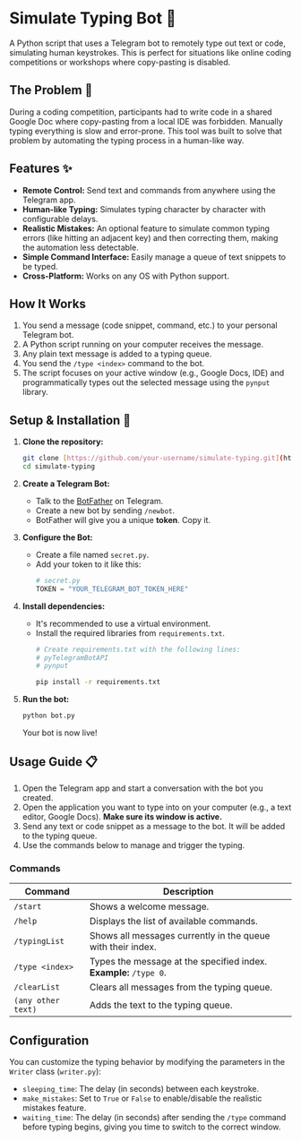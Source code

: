 # Simulate Typing Bot 🤖

A Python script that uses a Telegram bot to remotely type out text or code, simulating human keystrokes. This is perfect for situations like online coding competitions or workshops where copy-pasting is disabled.

## The Problem 🤔

During a coding competition, participants had to write code in a shared Google Doc where copy-pasting from a local IDE was forbidden. Manually typing everything is slow and error-prone. This tool was built to solve that problem by automating the typing process in a human-like way.

## Features ✨

* **Remote Control:** Send text and commands from anywhere using the Telegram app.
* **Human-like Typing:** Simulates typing character by character with configurable delays.
* **Realistic Mistakes:** An optional feature to simulate common typing errors (like hitting an adjacent key) and then correcting them, making the automation less detectable.
* **Simple Command Interface:** Easily manage a queue of text snippets to be typed.
* **Cross-Platform:** Works on any OS with Python support.

## How It Works

1.  You send a message (code snippet, command, etc.) to your personal Telegram bot.
2.  A Python script running on your computer receives the message.
3.  Any plain text message is added to a typing queue.
4.  You send the `/type <index>` command to the bot.
5.  The script focuses on your active window (e.g., Google Docs, IDE) and programmatically types out the selected message using the `pynput` library.

## Setup & Installation 🚀

1.  **Clone the repository:**
    ```bash
    git clone [https://github.com/your-username/simulate-typing.git](https://github.com/your-username/simulate-typing.git)
    cd simulate-typing
    ```

2.  **Create a Telegram Bot:**
    * Talk to the [BotFather](https://t.me/botfather) on Telegram.
    * Create a new bot by sending `/newbot`.
    * BotFather will give you a unique **token**. Copy it.

3.  **Configure the Bot:**
    * Create a file named `secret.py`.
    * Add your token to it like this:
        ```python
        # secret.py
        TOKEN = "YOUR_TELEGRAM_BOT_TOKEN_HERE"
        ```

4.  **Install dependencies:**
    * It's recommended to use a virtual environment.
    * Install the required libraries from `requirements.txt`.
        ```bash
        # Create requirements.txt with the following lines:
        # pyTelegramBotAPI
        # pynput

        pip install -r requirements.txt
        ```

5.  **Run the bot:**
    ```bash
    python bot.py
    ```
    Your bot is now live!

## Usage Guide 📋

1.  Open the Telegram app and start a conversation with the bot you created.
2.  Open the application you want to type into on your computer (e.g., a text editor, Google Docs). **Make sure its window is active.**
3.  Send any text or code snippet as a message to the bot. It will be added to the typing queue.
4.  Use the commands below to manage and trigger the typing.

### Commands

| Command             | Description                                                               |
| ------------------- | ------------------------------------------------------------------------- |
| `/start`            | Shows a welcome message.                                                  |
| `/help`             | Displays the list of available commands.                                  |
| `/typingList`       | Shows all messages currently in the queue with their index.               |
| `/type <index>`     | Types the message at the specified index. **Example:** `/type 0`.         |
| `/clearList`        | Clears all messages from the typing queue.                                |
| `(any other text)`  | Adds the text to the typing queue.                                        |

## Configuration

You can customize the typing behavior by modifying the parameters in the `Writer` class (`writer.py`):

* `sleeping_time`: The delay (in seconds) between each keystroke.
* `make_mistakes`: Set to `True` or `False` to enable/disable the realistic mistakes feature.
* `waiting_time`: The delay (in seconds) after sending the `/type` command before typing begins, giving you time to switch to the correct window.
